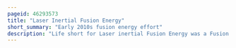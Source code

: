 ```yaml
---
pageid: 46293573
title: "Laser Inertial Fusion Energy"
short_summary: "Early 2010s fusion energy effort"
description: "Life short for Laser inertial Fusion Energy was a Fusion Energy Effort run between 2008 and 2013 at Lawrence livermore national Laboratory. Life aimed to develop the Technologies needed to convert the laser-driven inertial Confinement Fusion Concept being developed in the national Ignition Facility into a practical commercial Power Plant a Concept generally known as inertial Fusion Energy. Life used the same basic Concepts as Nif, but aimed to lower Costs using mass-produced Fuel Elements, simplified Maintenance, and Diode Lasers with higher electrical Efficiency."
---
```

